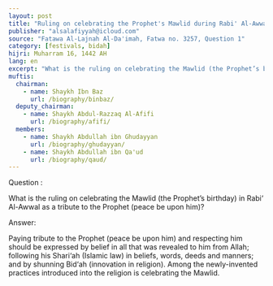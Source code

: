 ```yaml
---
layout: post
title: "Ruling on celebrating the Prophet's Mawlid during Rabi' Al-Awwal in his honor"
publisher: "alsalafiyyah@icloud.com"
source: "Fatawa Al-Lajnah Al-Da'imah, Fatwa no. 3257, Question 1"
category: [festivals, bidah]
hijri: Muharram 16, 1442 AH
lang: en
excerpt: "What is the ruling on celebrating the Mawlid (the Prophet’s birthday) in Rabi‘ Al-Awwal as a tribute to the Prophet"
muftis:
  chairman: 
    - name: Shaykh Ibn Baz
      url: /biography/binbaz/
  deputy_chairman:
    - name: Shaykh Abdul-Razzaq Al-Afifi
      url: /biography/afifi/
  members: 
    - name: Shaykh Abdullah ibn Ghudayyan
      url: /biography/ghudayyan/
    - name: Shaykh Abdullah ibn Qa'ud
      url: /biography/qaud/
---
```


Question : 

What is the ruling on celebrating the Mawlid (the Prophet’s birthday) in Rabi‘ Al-Awwal as a tribute to the Prophet (peace be upon him)? 

Answer:

Paying tribute to the Prophet (peace be upon him) and respecting him should be expressed by belief in all that was revealed to him from Allah; following his Shari‘ah (Islamic law) in beliefs, words, deeds and manners; and by shunning Bid‘ah (innovation in religion). Among the newly-invented practices introduced into the religion is celebrating the Mawlid.
